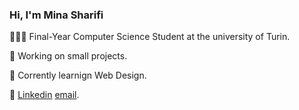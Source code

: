 ###   Hi, I'm Mina Sharifi

👩🏻‍💻 Final-Year Computer Science Student at the university of Turin.

🧩 Working on small projects. 

💭 Corrently learnign Web Design. 

📎 [Linkedin](www.linkedin.com/in/mina-sharifi19) [email](mn.sharifi19@gmail.com).

